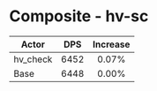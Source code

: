 # Composite - hv-sc
| Actor | DPS | Increase |
|---|:---:|:---:|
|hv_check|6452|0.07%|
|Base|6448|0.00%|
